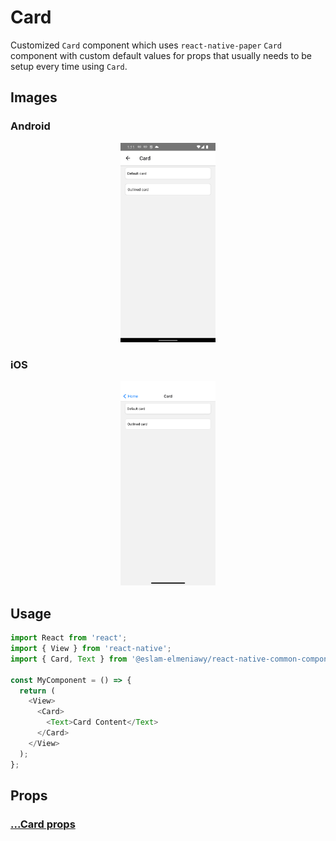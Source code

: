 # Card

Customized `Card` component which uses `react-native-paper` `Card` component with custom default values for props that usually needs to be setup every time using `Card`.

## Images

### Android

<p align="middle">
  <img src="/assets/images/card/android/card.png" width="30%" alt="Android Checkbox">
</p>

### iOS

<p align="middle">
  <img src="/assets/images/card/ios/card.png" width="30%" alt="iOS Checkbox">
</p>

## Usage

```js
import React from 'react';
import { View } from 'react-native';
import { Card, Text } from '@eslam-elmeniawy/react-native-common-components';

const MyComponent = () => {
  return (
    <View>
      <Card>
        <Text>Card Content</Text>
      </Card>
    </View>
  );
};
```

## Props

### [...Card props](https://callstack.github.io/react-native-paper/card.html)
